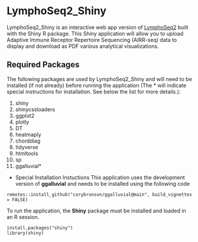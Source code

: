 # LymphoSeq2_Shiny

LymphoSeq2_Shiny is an interactive web app version of [LymphoSeq2](https://github.com/shashidhar22/LymphoSeq2/tree/v0.0.0.9000) built with the Shiny R package. This Shiny application will allow you to upload Adaptive Immune Receptor Repertoire Sequencing (AIRR-seq) data to display and download as PDF various analytical visualizations. 

## Required Packages

The following packages are used by LymphoSeq2_Shiny and will need to be installed (if not already) before running the application (The * will indicate special instructions for installation. See below the list for more details.): 

1. shiny
2. shinycssloaders
3. ggplot2
4. plotly
5. DT
6. heatmaply
7. chorddiag
8. tidyverse
9. htmltools
10. sp
11. ggalluvial*

* Special Installation Instuctions
This application uses the development version of **ggalluvial** and needs to be installed using the following code
```
remotes::install_github("corybrunson/ggalluvial@main", build_vignettes = FALSE)
```



To run the application, the **Shiny** package must be installed and loaded in an R session.
```
install.packages("shiny")
library(shiny)
```
